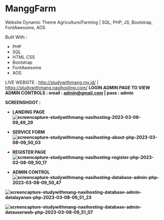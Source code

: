 # ManggFarm
Webstie Dynamic Theme Agriculture/Farming | SQL, PHP, JS, Bootstrap, FontAwesome, AOS

Built With :
- PHP
- SQL
- HTML CSS
- Bootstrap
- FontAwesome
- AOS

LIVE WEBSITE : http://studywithmang.my.id/ | https://studywithmang.nasihosting.com/ 
<b>LOGIN ADMIN PAGE TO VIEW ADMIN CONTROLS<b> : email : admin@gmail.com | pass : admin

SCREENSHOOT : 

- LANDING PAGE
![screencapture-studywithmang-nasihosting-2023-03-08-09_49_29](https://user-images.githubusercontent.com/92500812/223607913-fc9d884e-9e6b-409e-bd8c-e41bfe4ca2cc.png)

- SERVICE FORM
![screencapture-studywithmang-nasihosting-about-php-2023-03-08-09_50_03](https://user-images.githubusercontent.com/92500812/223608069-9b36e53c-2b48-4e11-b388-7e70b1d9768f.png)

- REGISTER PAGE
![screencapture-studywithmang-nasihosting-register-php-2023-03-08-09_50_17](https://user-images.githubusercontent.com/92500812/223608115-8f0c8a97-437a-48fb-bfd3-61fc71e089ef.png)

- ADMIN CONTROL
![screencapture-studywithmang-nasihosting-database-admin-php-2023-03-08-09_50_47](https://user-images.githubusercontent.com/92500812/223608155-c336741e-1054-4c9b-aa66-706699606405.png)

![screencapture-studywithmang-nasihosting-database-admin-datalayanan-php-2023-03-08-09_51_23](https://user-images.githubusercontent.com/92500812/223608184-36002006-3f66-4df4-b680-e7c9dbb5d6e0.png)

![screencapture-studywithmang-nasihosting-database-admin-datauserweb-php-2023-03-08-09_51_07](https://user-images.githubusercontent.com/92500812/223608196-a817336e-d165-4c56-bc13-a9bfc88a6f10.png)
